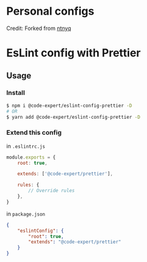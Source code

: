 # Personal configs

Credit:  Forked from [ntnyq](https://github.com/ntnyq/configs)

# EsLint config with Prettier

## Usage

### Install

```bash
$ npm i @code-expert/eslint-config-prettier -D
# OR
$ yarn add @code-expert/eslint-config-prettier -D
```

### Extend this config

in `.eslintrc.js`

```js
module.exports = {
    root: true,

    extends: ['@code-expert/prettier'],

    rules: {
        // Override rules
    },
}
```

in `package.json`

```json
{
    "eslintConfig": {
        "root": true,
        "extends": "@code-expert/prettier"
    }
}
```

